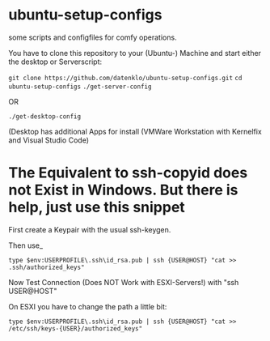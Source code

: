 
# ubuntu-setup-configs

some scripts and configfiles for comfy operations.

You have to clone this repository to your (Ubuntu-) Machine and start either the desktop or Serverscript:

`git clone https://github.com/datenklo/ubuntu-setup-configs.git`
`cd ubuntu-setup-configs`
`./get-server-config`

OR

`./get-desktop-config`

(Desktop has additional Apps for install (VMWare Workstation with Kernelfix and Visual Studio Code)

# The Equivalent to ssh-copyid does not Exist in Windows. But there is help, just use this snippet

First create a Keypair with the usual ssh-keygen.

Then use_

`type $env:USERPROFILE\.ssh\id_rsa.pub | ssh {USER@HOST} "cat >> .ssh/authorized_keys"`

Now Test Connection (Does NOT Work with ESXI-Servers!) with "ssh USER@HOST"

On ESXI you have to change the path a little bit:

`type $env:USERPROFILE\.ssh\id_rsa.pub | ssh {USER@HOST} "cat >> /etc/ssh/keys-{USER}/authorized_keys"`

